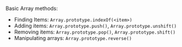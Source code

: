 Basic Array methods:
- Finding Items: `Array.prototype.indexOf(<item>)`
- Adding items: `Array.prototype.push()`, `Array.prototype.unshift()`
- Removing items: `Array.prototype.pop()`, `Array.prototype.shift()`
- Manipulating arrays: `Array.prototype.reverse()`